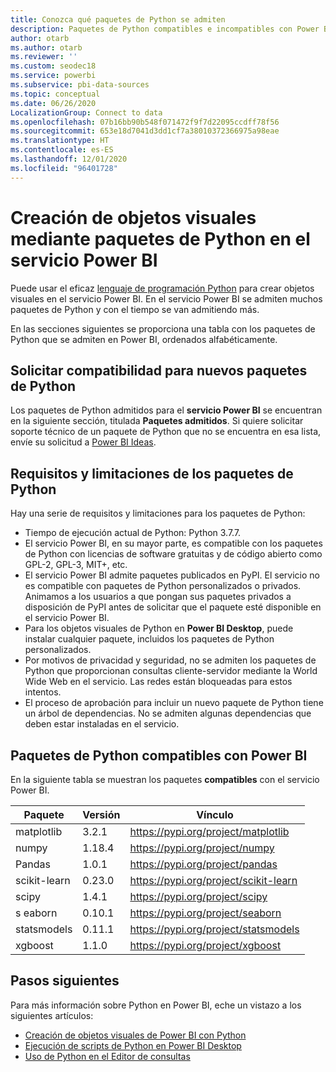 ```yaml
---
title: Conozca qué paquetes de Python se admiten
description: Paquetes de Python compatibles e incompatibles con Power BI
author: otarb
ms.author: otarb
ms.reviewer: ''
ms.custom: seodec18
ms.service: powerbi
ms.subservice: pbi-data-sources
ms.topic: conceptual
ms.date: 06/26/2020
LocalizationGroup: Connect to data
ms.openlocfilehash: 07b16bb90b548f071472f9f7d22095ccdff78f56
ms.sourcegitcommit: 653e18d7041d3dd1cf7a38010372366975a98eae
ms.translationtype: HT
ms.contentlocale: es-ES
ms.lasthandoff: 12/01/2020
ms.locfileid: "96401728"
---
```

# <a name="create-visuals-by-using-python-packages-in-the-power-bi-service"></a>Creación de objetos visuales mediante paquetes de Python en el servicio Power BI
Puede usar el eficaz [lenguaje de programación Python](https://www.python.org/) para crear objetos visuales en el servicio Power BI. En el servicio Power BI se admiten muchos paquetes de Python y con el tiempo se van admitiendo más.

En las secciones siguientes se proporciona una tabla con los paquetes de Python que se admiten en Power BI, ordenados alfabéticamente. 

## <a name="request-support-for-a-new-python-package"></a>Solicitar compatibilidad para nuevos paquetes de Python
Los paquetes de Python admitidos para el **servicio Power BI** se encuentran en la siguiente sección, titulada **Paquetes admitidos**. Si quiere solicitar soporte técnico de un paquete de Python que no se encuentra en esa lista, envíe su solicitud a [Power BI Ideas](https://ideas.powerbi.com).

## <a name="requirements-and-limitations-of-python-packages"></a>Requisitos y limitaciones de los paquetes de Python
Hay una serie de requisitos y limitaciones para los paquetes de Python:

* Tiempo de ejecución actual de Python: Python 3.7.7.
* El servicio Power BI, en su mayor parte, es compatible con los paquetes de Python con licencias de software gratuitas y de código abierto como GPL-2, GPL-3, MIT+, etc.
* El servicio Power BI admite paquetes publicados en PyPI. El servicio no es compatible con paquetes de Python personalizados o privados. Animamos a los usuarios a que pongan sus paquetes privados a disposición de PyPI antes de solicitar que el paquete esté disponible en el servicio Power BI.
* Para los objetos visuales de Python en **Power BI Desktop**, puede instalar cualquier paquete, incluidos los paquetes de Python personalizados.
* Por motivos de privacidad y seguridad, no se admiten los paquetes de Python que proporcionan consultas cliente-servidor mediante la World Wide Web en el servicio. Las redes están bloqueadas para estos intentos.
* El proceso de aprobación para incluir un nuevo paquete de Python tiene un árbol de dependencias. No se admiten algunas dependencias que deben estar instaladas en el servicio.

## <a name="python-packages-that-are-supported-in-power-bi"></a>Paquetes de Python compatibles con Power BI
En la siguiente tabla se muestran los paquetes **compatibles** con el servicio Power BI.


|        Paquete        |   Versión   |                                   Vínculo                                   |
|-----------------------|-------------|--------------------------------------------------------------------------|
|matplotlib|3.2.1|https://pypi.org/project/matplotlib|
|numpy|1.18.4|https://pypi.org/project/numpy|
|Pandas|1.0.1|https://pypi.org/project/pandas|
|scikit-learn|0.23.0|https://pypi.org/project/scikit-learn|
|scipy|1.4.1|https://pypi.org/project/scipy|
|s  eaborn|0.10.1|https://pypi.org/project/seaborn|
|statsmodels|0.11.1|https://pypi.org/project/statsmodels|
|xgboost|1.1.0|https://pypi.org/project/xgboost|

## <a name="next-steps"></a>Pasos siguientes
Para más información sobre Python en Power BI, eche un vistazo a los siguientes artículos:

* [Creación de objetos visuales de Power BI con Python](desktop-python-visuals.md)
* [Ejecución de scripts de Python en Power BI Desktop](desktop-python-scripts.md)
* [Uso de Python en el Editor de consultas](desktop-python-in-query-editor.md)
